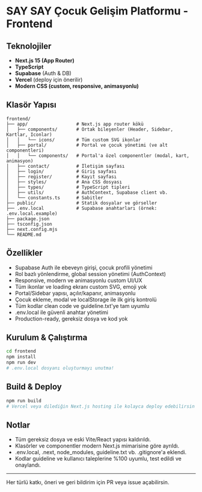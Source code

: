 # SAY SAY Çocuk Gelişim Platformu - Frontend

## Teknolojiler
- **Next.js 15 (App Router)**
- **TypeScript**
- **Supabase** (Auth & DB)
- **Vercel** (deploy için önerilir)
- **Modern CSS (custom, responsive, animasyonlu)**

## Klasör Yapısı
```
frontend/
├── app/                  # Next.js app router kökü
│   ├── components/       # Ortak bileşenler (Header, Sidebar, Kartlar, Iconlar)
│   │   └── icons/        # Tüm custom SVG ikonlar
│   ├── portal/           # Portal ve çocuk yönetimi (ve alt componentleri)
│   │   └── components/   # Portal'a özel componentler (modal, kart, animasyon)
│   ├── contact/          # İletişim sayfası
│   ├── login/            # Giriş sayfası
│   ├── register/         # Kayıt sayfası
│   ├── styles/           # Ana CSS dosyası
│   ├── types/            # TypeScript tipleri
│   ├── utils/            # AuthContext, Supabase client vb.
│   └── constants.ts      # Sabitler
├── public/               # Statik dosyalar ve görseller
├── .env.local            # Supabase anahtarları (örnek: .env.local.example)
├── package.json
├── tsconfig.json
├── next.config.mjs
└── README.md
```

## Özellikler
- Supabase Auth ile ebeveyn girişi, çocuk profili yönetimi
- Rol bazlı yönlendirme, global session yönetimi (AuthContext)
- Responsive, modern ve animasyonlu custom UI/UX
- Tüm ikonlar ve loading ekranı custom SVG, emoji yok
- Portal/Sidebar yapısı, açılır/kapanır, animasyonlu
- Çocuk ekleme, modal ve localStorage ile ilk giriş kontrolü
- Tüm kodlar clean code ve guideline.txt'ye tam uyumlu
- .env.local ile güvenli anahtar yönetimi
- Production-ready, gereksiz dosya ve kod yok

## Kurulum & Çalıştırma
```bash
cd frontend
npm install
npm run dev
# .env.local dosyanı oluşturmayı unutma!
```

## Build & Deploy
```bash
npm run build
# Vercel veya dilediğin Next.js hosting ile kolayca deploy edebilirsin
```

## Notlar
- Tüm gereksiz dosya ve eski Vite/React yapısı kaldırıldı.
- Klasörler ve componentler modern Next.js mimarisine göre ayrıldı.
- .env.local, .next, node_modules, guideline.txt vb. .gitignore'a eklendi.
- Kodlar guideline ve kullanıcı taleplerine %100 uyumlu, test edildi ve onaylandı.

---
Her türlü katkı, öneri ve geri bildirim için PR veya issue açabilirsin. 